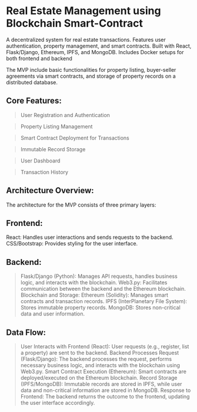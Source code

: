 # Real Estate Management using Blockchain Smart-Contract
A decentralized system for real estate transactions. Features user authentication, property management, and smart contracts. Built with React, Flask/Django, Ethereum, IPFS, and MongoDB. Includes Docker setups for both frontend and backend

The MVP include basic functionalities for property listing, buyer-seller agreements via smart contracts, and storage of property records on a distributed database.
## Core Features:
> User Registration and Authentication

> Property Listing Management

> Smart Contract Deployment for Transactions

> Immutable Record Storage

> User Dashboard

> Transaction History

## Architecture Overview:
The architecture for the MVP consists of three primary layers:
## Frontend:
React: Handles user interactions and sends requests to the backend.
CSS/Bootstrap: Provides styling for the user interface.
## Backend:
> Flask/Django (Python): Manages API requests, handles business logic, and interacts with the blockchain.
> Web3.py: Facilitates communication between the backend and the Ethereum blockchain.
> Blockchain and Storage:
> Ethereum (Solidity): Manages smart contracts and transaction records.
> IPFS (InterPlanetary File System): Stores immutable property records.
> MongoDB: Stores non-critical data and user information.

## Data Flow:
> User Interacts with Frontend (React): User requests (e.g., register, list a property) are sent to the backend.
> Backend Processes Request (Flask/Django): The backend processes the request, performs necessary business logic, and interacts with the blockchain using Web3.py.
> Smart Contract Execution (Ethereum): Smart contracts are deployed/executed on the Ethereum blockchain.
> Record Storage (IPFS/MongoDB): Immutable records are stored in IPFS, while user data and non-critical information are stored in MongoDB.
> Response to Frontend: The backend returns the outcome to the frontend, updating the user interface accordingly.
